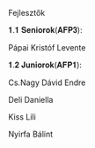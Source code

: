 Fejlesztők

𝟏.𝟏 𝐒𝐞𝐧𝐢𝐨𝐫𝐨𝐤(𝐀𝐅𝐏𝟑):

Pápai Kristóf Levente

𝟏.𝟐 𝐉𝐮𝐧𝐢𝐨𝐫𝐨𝐤(𝐀𝐅𝐏𝟏):

Cs.Nagy Dávid Endre

Deli Daniella

Kiss Lili

Nyirfa Bálint
